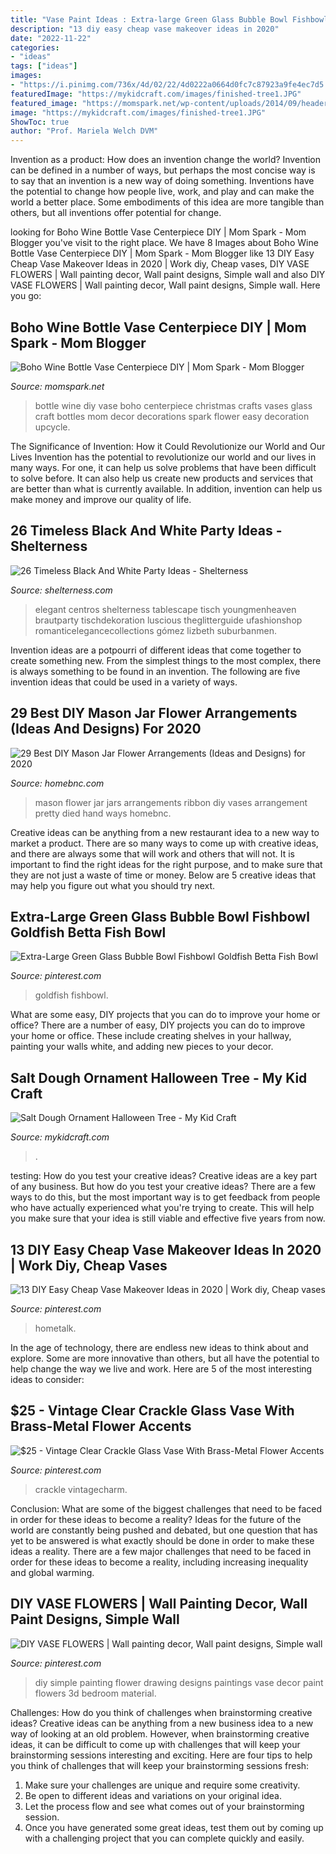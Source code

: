 ```yaml
---
title: "Vase Paint Ideas : Extra-large Green Glass Bubble Bowl Fishbowl Goldfish Betta Fish Bowl"
description: "13 diy easy cheap vase makeover ideas in 2020"
date: "2022-11-22"
categories:
- "ideas"
tags: ["ideas"]
images:
- "https://i.pinimg.com/736x/4d/02/22/4d0222a0664d0fc7c87923a9fe4ec7d5.jpg"
featuredImage: "https://mykidcraft.com/images/finished-tree1.JPG"
featured_image: "https://momspark.net/wp-content/uploads/2014/09/header-wine-bottle-vase-centerpiece-momspark.jpg"
image: "https://mykidcraft.com/images/finished-tree1.JPG"
ShowToc: true
author: "Prof. Mariela Welch DVM"
---
```



Invention as a product: How does an invention change the world?
Invention can be defined in a number of ways, but perhaps the most concise way is to say that an invention is a new way of doing something. Inventions have the potential to change how people live, work, and play and can make the world a better place. Some embodiments of this idea are more tangible than others, but all inventions offer potential for change.

	

		
looking for Boho Wine Bottle Vase Centerpiece DIY | Mom Spark - Mom Blogger you've visit to the right place. We have 8 Images about Boho Wine Bottle Vase Centerpiece DIY | Mom Spark - Mom Blogger like 13 DIY Easy Cheap Vase Makeover Ideas in 2020 | Work diy, Cheap vases, DIY VASE FLOWERS | Wall painting decor, Wall paint designs, Simple wall and also DIY VASE FLOWERS | Wall painting decor, Wall paint designs, Simple wall. Here you go:
		
    
## Boho Wine Bottle Vase Centerpiece DIY | Mom Spark - Mom Blogger

<img loading=lazy src="https://momspark.net/wp-content/uploads/2014/09/header-wine-bottle-vase-centerpiece-momspark.jpg" onerror="this.onerror=null;this.src='https://tse1.mm.bing.net/th?id=OIP.kouZcL0We2blwJARNXSctQHaKu&amp;pid=15.1';" alt="Boho Wine Bottle Vase Centerpiece DIY | Mom Spark - Mom Blogger">

_Source: momspark.net_

>bottle wine diy vase boho centerpiece christmas crafts vases glass craft bottles mom decor decorations spark flower easy decoration upcycle. 

	

The Significance of Invention: How it Could Revolutionize our World and Our Lives
Invention has the potential to revolutionize our world and our lives in many ways. For one, it can help us solve problems that have been difficult to solve before. It can also help us create new products and services that are better than what is currently available. In addition, invention can help us make money and improve our quality of life.

    
## 26 Timeless Black And White Party Ideas - Shelterness

<img loading=lazy src="https://i.shelterness.com/2016/10/10-black-vases-with-white-flowers-for-decor-and-centerpieces.jpg" onerror="this.onerror=null;this.src='https://tse3.mm.bing.net/th?id=OIP.jW8h_rFXYNcHOM4ku3L6pgHaLG&amp;pid=15.1';" alt="26 Timeless Black And White Party Ideas - Shelterness">

_Source: shelterness.com_

>elegant centros shelterness tablescape tisch youngmenheaven brautparty tischdekoration luscious theglitterguide ufashionshop romanticelegancecollections gómez lizbeth suburbanmen. 

	

Invention ideas are a potpourri of different ideas that come together to create something new. From the simplest things to the most complex, there is always something to be found in an invention. The following are five invention ideas that could be used in a variety of ways.

    
## 29 Best DIY Mason Jar Flower Arrangements (Ideas And Designs) For 2020

<img loading=lazy src="https://homebnc.com/homeimg/2018/03/17-diy-mason-jar-flower-arrangements-ideas-homebnc.jpg" onerror="this.onerror=null;this.src='https://tse3.mm.bing.net/th?id=OIP.1t5IZ7LfN5ISwWVNhUNGgQHaKt&amp;pid=15.1';" alt="29 Best DIY Mason Jar Flower Arrangements (Ideas and Designs) for 2020">

_Source: homebnc.com_

>mason flower jar jars arrangements ribbon diy vases arrangement pretty died hand ways homebnc. 

	

Creative ideas can be anything from a new restaurant idea to a new way to market a product. There are so many ways to come up with creative ideas, and there are always some that will work and others that will not. It is important to find the right ideas for the right purpose, and to make sure that they are not just a waste of time or money. Below are 5 creative ideas that may help you figure out what you should try next.

    
## Extra-Large Green Glass Bubble Bowl Fishbowl Goldfish Betta Fish Bowl

<img loading=lazy src="https://i.pinimg.com/736x/a1/96/bd/a196bd6aa69d41c19fb23acdedbd8839--betta-fish-bowl-fishbowl.jpg" onerror="this.onerror=null;this.src='https://tse2.mm.bing.net/th?id=OIP.w_IMWWoqrv_Ah1pNIJ1HyQHaKX&amp;pid=15.1';" alt="Extra-Large Green Glass Bubble Bowl Fishbowl Goldfish Betta Fish Bowl">

_Source: pinterest.com_

>goldfish fishbowl. 

	

What are some easy, DIY projects that you can do to improve your home or office?
There are a number of easy, DIY projects you can do to improve your home or office. These include creating shelves in your hallway, painting your walls white, and adding new pieces to your decor.

    
## Salt Dough Ornament Halloween Tree - My Kid Craft

<img loading=lazy src="https://mykidcraft.com/images/finished-tree1.JPG" onerror="this.onerror=null;this.src='https://tse2.mm.bing.net/th?id=OIP.t2ikSfhdzgBjn-S0yYI99wHaJ6&amp;pid=15.1';" alt="Salt Dough Ornament Halloween Tree - My Kid Craft">

_Source: mykidcraft.com_

>. 

	

testing: How do you test your creative ideas?
Creative ideas are a key part of any business. But how do you test your creative ideas? There are a few ways to do this, but the most important way is to get feedback from people who have actually experienced what you're trying to create. This will help you make sure that your idea is still viable and effective five years from now.

    
## 13 DIY Easy Cheap Vase Makeover Ideas In 2020 | Work Diy, Cheap Vases

<img loading=lazy src="https://i.pinimg.com/736x/ef/01/95/ef0195713563042b0f514c8c493823c5.jpg" onerror="this.onerror=null;this.src='https://tse4.mm.bing.net/th?id=OIP.AHIvbp0VpFFgMpU4lIL3mAHaLH&amp;pid=15.1';" alt="13 DIY Easy Cheap Vase Makeover Ideas in 2020 | Work diy, Cheap vases">

_Source: pinterest.com_

>hometalk. 

	

In the age of technology, there are endless new ideas to think about and explore. Some are more innovative than others, but all have the potential to help change the way we live and work. Here are 5 of the most interesting ideas to consider: 

    
## $25 - Vintage Clear Crackle Glass Vase With Brass-Metal Flower Accents

<img loading=lazy src="https://i.pinimg.com/736x/04/74/78/0474782b0924d765b7d79c6807f158b8.jpg" onerror="this.onerror=null;this.src='https://tse4.mm.bing.net/th?id=OIP.fceMyC1JYUOcAP59i_1laQHaLH&amp;pid=15.1';" alt="$25 - Vintage Clear Crackle Glass Vase With Brass-Metal Flower Accents">

_Source: pinterest.com_

>crackle vintagecharm. 

	

Conclusion: What are some of the biggest challenges that need to be faced in order for these ideas to become a reality?
Ideas for the future of the world are constantly being pushed and debated, but one question that has yet to be answered is what exactly should be done in order to make these ideas a reality. There are a few major challenges that need to be faced in order for these ideas to become a reality, including increasing inequality and global warming.

    
## DIY VASE FLOWERS | Wall Painting Decor, Wall Paint Designs, Simple Wall

<img loading=lazy src="https://i.pinimg.com/736x/4d/02/22/4d0222a0664d0fc7c87923a9fe4ec7d5.jpg" onerror="this.onerror=null;this.src='https://tse1.mm.bing.net/th?id=OIP.6cQ6uZvc1Ci44HgYwI9eogHaK8&amp;pid=15.1';" alt="DIY VASE FLOWERS | Wall painting decor, Wall paint designs, Simple wall">

_Source: pinterest.com_

>diy simple painting flower drawing designs paintings vase decor paint flowers 3d bedroom material. 

	

Challenges: How do you think of challenges when brainstorming creative ideas?
Creative ideas can be anything from a new business idea to a new way of looking at an old problem. However, when brainstorming creative ideas, it can be difficult to come up with challenges that will keep your brainstorming sessions interesting and exciting. Here are four tips to help you think of challenges that will keep your brainstorming sessions fresh: 
1) Make sure your challenges are unique and require some creativity.
2) Be open to different ideas and variations on your original idea.
3) Let the process flow and see what comes out of your brainstorming session.
4) Once you have generated some great ideas, test them out by coming up with a challenging project that you can complete quickly and easily.


